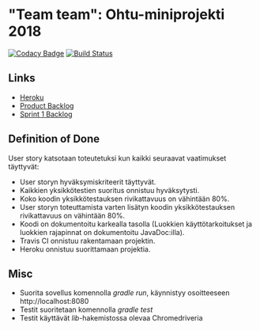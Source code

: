# "Team team":  Ohtu-miniprojekti 2018

[![Codacy Badge](https://api.codacy.com/project/badge/Grade/47e9c44c64954e628fa54e620912e9eb)](https://www.codacy.com/app/Koppari/ohtu-lukuvinkit?utm_source=github.com&amp;utm_medium=referral&amp;utm_content=luupanu/ohtu-lukuvinkit&amp;utm_campaign=Badge_Grade)
[![Build Status](https://travis-ci.org/luupanu/ohtu-lukuvinkit.svg?branch=master)](https://travis-ci.org/luupanu/ohtu-lukuvinkit)

## Links

* [Heroku](https://lukuvinkit.herokuapp.com/)
* [Product Backlog](https://docs.google.com/spreadsheets/d/10v1C_SqCL5R2vVQS019tSk6TDwTYgx2USbZ7cdNQoRU)
* [Sprint 1 Backlog](https://docs.google.com/spreadsheets/d/10v1C_SqCL5R2vVQS019tSk6TDwTYgx2USbZ7cdNQoRU/edit#gid=0)

## Definition of Done

User story katsotaan toteutetuksi kun kaikki seuraavat vaatimukset täyttyvät:

- User storyn hyväksymiskriteerit täyttyvät.
- Kaikkien yksikkötestien suoritus onnistuu hyväksytysti.
- Koko koodin yksikkötestauksen rivikattavuus on vähintään 80%.
- User storyn toteuttamista varten lisätyn koodin yksikkötestauksen rivikattavuus on vähintään 80%.
- Koodi on dokumentoitu karkealla tasolla (Luokkien käyttötarkoitukset ja luokkien rajapinnat on dokumentoitu JavaDoc:illa).
- Travis CI onnistuu rakentamaan projektin.
- Heroku onnistuu suorittamaan projektia.

## Misc

* Suorita sovellus komennolla _gradle run_, käynnistyy osoitteeseen http://localhost:8080  
* Testit suoritetaan komennolla _gradle test_  
* Testit käyttävät _lib_-hakemistossa olevaa Chromedriveria
